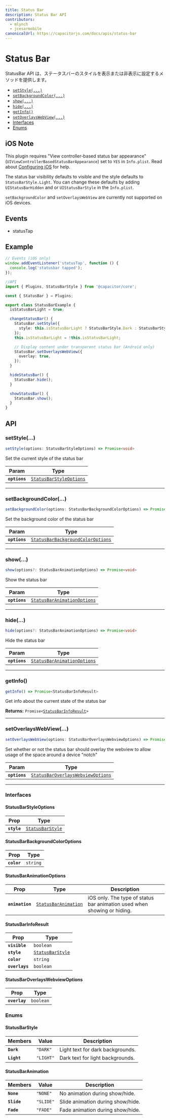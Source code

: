 ```yaml
---
title: Status Bar
description: Status Bar API
contributors:
  - mlynch
  - jcesarmobile
canonicalUrl: https://capacitorjs.com/docs/apis/status-bar
---
```


<plugin-platforms platforms="ios,android"></plugin-platforms>

# Status Bar

StatusBar API は、ステータスバーのスタイルを表示または非表示に設定するメソッドを提供します。

<docgen-index>

- [`setStyle(...)`](#setstyle)
- [`setBackgroundColor(...)`](#setbackgroundcolor)
- [`show(...)`](#show)
- [`hide(...)`](#hide)
- [`getInfo()`](#getinfo)
- [`setOverlaysWebView(...)`](#setoverlayswebview)
- [Interfaces](#interfaces)
- [Enums](#enums)

</docgen-index>

## iOS Note

This plugin requires "View controller-based status bar appearance" (`UIViewControllerBasedStatusBarAppearance`) set to `YES` in `Info.plist`. Read about [Configuring iOS](/docs/ios/configuration) for help.

The status bar visibility defaults to visible and the style defaults to `StatusBarStyle.Light`. You can change these defaults by adding `UIStatusBarHidden` and or `UIStatusBarStyle` in the `Info.plist`.

`setBackgroundColor` and `setOverlaysWebView` are currently not supported on iOS devices.

## Events

- statusTap

## Example

```typescript
// Events (iOS only)
window.addEventListener('statusTap', function () {
  console.log('statusbar tapped');
});

//API
import { Plugins, StatusBarStyle } from '@capacitor/core';

const { StatusBar } = Plugins;

export class StatusBarExample {
  isStatusBarLight = true;

  changeStatusBar() {
    StatusBar.setStyle({
      style: this.isStatusBarLight ? StatusBarStyle.Dark : StatusBarStyle.Light,
    });
    this.isStatusBarLight = !this.isStatusBarLight;

    // Display content under transparent status bar (Android only)
    StatusBar.setOverlaysWebView({
      overlay: true,
    });
  }

  hideStatusBar() {
    StatusBar.hide();
  }

  showStatusBar() {
    StatusBar.show();
  }
}
```

## API

<docgen-api>
<!--Update the source file JSDoc comments and rerun docgen to update the docs below-->

### setStyle(...)

```typescript
setStyle(options: StatusBarStyleOptions) => Promise<void>
```

Set the current style of the status bar

| Param         | Type                                                                    |
| ------------- | ----------------------------------------------------------------------- |
| **`options`** | <code><a href="#statusbarstyleoptions">StatusBarStyleOptions</a></code> |

---

### setBackgroundColor(...)

```typescript
setBackgroundColor(options: StatusBarBackgroundColorOptions) => Promise<void>
```

Set the background color of the status bar

| Param         | Type                                                                                        |
| ------------- | ------------------------------------------------------------------------------------------- |
| **`options`** | <code><a href="#statusbarbackgroundcoloroptions">StatusBarBackgroundColorOptions</a></code> |

---

### show(...)

```typescript
show(options?: StatusBarAnimationOptions) => Promise<void>
```

Show the status bar

| Param         | Type                                                                            |
| ------------- | ------------------------------------------------------------------------------- |
| **`options`** | <code><a href="#statusbaranimationoptions">StatusBarAnimationOptions</a></code> |

---

### hide(...)

```typescript
hide(options?: StatusBarAnimationOptions) => Promise<void>
```

Hide the status bar

| Param         | Type                                                                            |
| ------------- | ------------------------------------------------------------------------------- |
| **`options`** | <code><a href="#statusbaranimationoptions">StatusBarAnimationOptions</a></code> |

---

### getInfo()

```typescript
getInfo() => Promise<StatusBarInfoResult>
```

Get info about the current state of the status bar

**Returns:** <code>Promise&lt;<a href="#statusbarinforesult">StatusBarInfoResult</a>&gt;</code>

---

### setOverlaysWebView(...)

```typescript
setOverlaysWebView(options: StatusBarOverlaysWebviewOptions) => Promise<void>
```

Set whether or not the status bar should overlay the webview to allow usage of the space
around a device "notch"

| Param         | Type                                                                                        |
| ------------- | ------------------------------------------------------------------------------------------- |
| **`options`** | <code><a href="#statusbaroverlayswebviewoptions">StatusBarOverlaysWebviewOptions</a></code> |

---

### Interfaces

#### StatusBarStyleOptions

| Prop        | Type                                                      |
| ----------- | --------------------------------------------------------- |
| **`style`** | <code><a href="#statusbarstyle">StatusBarStyle</a></code> |

#### StatusBarBackgroundColorOptions

| Prop        | Type                |
| ----------- | ------------------- |
| **`color`** | <code>string</code> |

#### StatusBarAnimationOptions

| Prop            | Type                                                              | Description                                                             |
| --------------- | ----------------------------------------------------------------- | ----------------------------------------------------------------------- |
| **`animation`** | <code><a href="#statusbaranimation">StatusBarAnimation</a></code> | iOS only. The type of status bar animation used when showing or hiding. |

#### StatusBarInfoResult

| Prop           | Type                                                      |
| -------------- | --------------------------------------------------------- |
| **`visible`**  | <code>boolean</code>                                      |
| **`style`**    | <code><a href="#statusbarstyle">StatusBarStyle</a></code> |
| **`color`**    | <code>string</code>                                       |
| **`overlays`** | <code>boolean</code>                                      |

#### StatusBarOverlaysWebviewOptions

| Prop          | Type                 |
| ------------- | -------------------- |
| **`overlay`** | <code>boolean</code> |

### Enums

#### StatusBarStyle

| Members     | Value                | Description                      |
| ----------- | -------------------- | -------------------------------- |
| **`Dark`**  | <code>"DARK"</code>  | Light text for dark backgrounds. |
| **`Light`** | <code>"LIGHT"</code> | Dark text for light backgrounds. |

#### StatusBarAnimation

| Members     | Value                | Description                       |
| ----------- | -------------------- | --------------------------------- |
| **`None`**  | <code>"NONE"</code>  | No animation during show/hide.    |
| **`Slide`** | <code>"SLIDE"</code> | Slide animation during show/hide. |
| **`Fade`**  | <code>"FADE"</code>  | Fade animation during show/hide.  |

</docgen-api>
